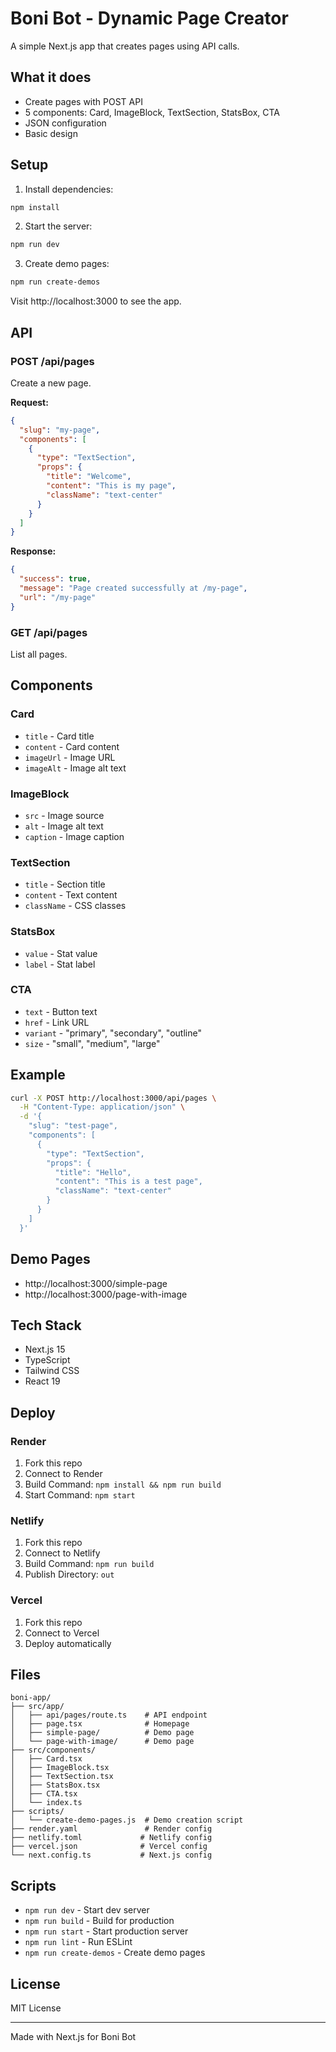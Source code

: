 # Boni Bot - Dynamic Page Creator

A simple Next.js app that creates pages using API calls.

## What it does

- Create pages with POST API
- 5 components: Card, ImageBlock, TextSection, StatsBox, CTA
- JSON configuration
- Basic design

## Setup

1. Install dependencies:
```bash
npm install
```

2. Start the server:
```bash
npm run dev
```

3. Create demo pages:
```bash
npm run create-demos
```

Visit http://localhost:3000 to see the app.

## API

### POST /api/pages

Create a new page.

**Request:**
```json
{
  "slug": "my-page",
  "components": [
    {
      "type": "TextSection",
      "props": {
        "title": "Welcome",
        "content": "This is my page",
        "className": "text-center"
      }
    }
  ]
}
```

**Response:**
```json
{
  "success": true,
  "message": "Page created successfully at /my-page",
  "url": "/my-page"
}
```

### GET /api/pages

List all pages.

## Components

### Card
- `title` - Card title
- `content` - Card content  
- `imageUrl` - Image URL
- `imageAlt` - Image alt text

### ImageBlock
- `src` - Image source
- `alt` - Image alt text
- `caption` - Image caption

### TextSection
- `title` - Section title
- `content` - Text content
- `className` - CSS classes

### StatsBox
- `value` - Stat value
- `label` - Stat label

### CTA
- `text` - Button text
- `href` - Link URL
- `variant` - "primary", "secondary", "outline"
- `size` - "small", "medium", "large"

## Example

```bash
curl -X POST http://localhost:3000/api/pages \
  -H "Content-Type: application/json" \
  -d '{
    "slug": "test-page",
    "components": [
      {
        "type": "TextSection",
        "props": {
          "title": "Hello",
          "content": "This is a test page",
          "className": "text-center"
        }
      }
    ]
  }'
```

## Demo Pages

- http://localhost:3000/simple-page
- http://localhost:3000/page-with-image

## Tech Stack

- Next.js 15
- TypeScript
- Tailwind CSS
- React 19

## Deploy

### Render
1. Fork this repo
2. Connect to Render
3. Build Command: `npm install && npm run build`
4. Start Command: `npm start`

### Netlify
1. Fork this repo
2. Connect to Netlify
3. Build Command: `npm run build`
4. Publish Directory: `out`

### Vercel
1. Fork this repo
2. Connect to Vercel
3. Deploy automatically

## Files

```
boni-app/
├── src/app/
│   ├── api/pages/route.ts    # API endpoint
│   ├── page.tsx              # Homepage
│   ├── simple-page/          # Demo page
│   └── page-with-image/      # Demo page
├── src/components/
│   ├── Card.tsx
│   ├── ImageBlock.tsx
│   ├── TextSection.tsx
│   ├── StatsBox.tsx
│   ├── CTA.tsx
│   └── index.ts
├── scripts/
│   └── create-demo-pages.js  # Demo creation script
├── render.yaml               # Render config
├── netlify.toml             # Netlify config
├── vercel.json              # Vercel config
└── next.config.ts           # Next.js config
```

## Scripts

- `npm run dev` - Start dev server
- `npm run build` - Build for production
- `npm run start` - Start production server
- `npm run lint` - Run ESLint
- `npm run create-demos` - Create demo pages

## License

MIT License

---

Made with Next.js for Boni Bot
